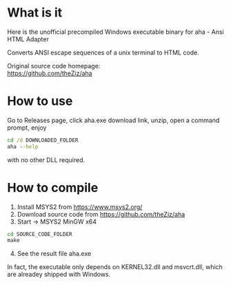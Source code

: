 What is it
==========
Here is the unofficial precompiled Windows executable binary for aha - Ansi HTML Adapter

Converts ANSI escape sequences of a unix terminal to HTML code.

Original source code homepage:  
https://github.com/theZiz/aha


How to use
==========
Go to Releases page,
click aha.exe download link,
unzip,
open a command prompt,
enjoy
```bat
cd /d DOWNLOADED_FOLDER
aha --help
```
with no other DLL required.

How to compile
==============
1. Install MSYS2 from https://www.msys2.org/
2. Download source code from https://github.com/theZiz/aha
3. Start -> MSYS2 MinGW x64
```bat
cd SOURCE_CODE_FOLDER
make
```
4. See the result file aha.exe

In fact, the executable only depends on KERNEL32.dll and msvcrt.dll,
which are alreadey shipped with Windows.
